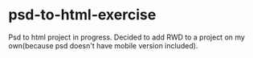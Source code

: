# psd-to-html-exercise
Psd to html project in progress.
Decided to add RWD to a project on my own(because psd doesn't have mobile version included).
